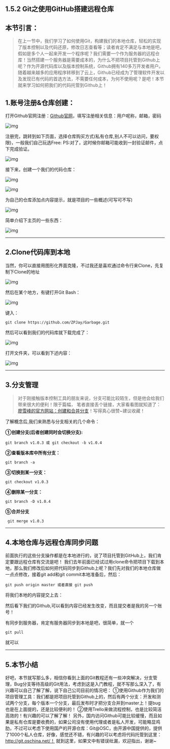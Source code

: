 ## 1.5.2 Git之使用GitHub搭建远程仓库



## 本节引言：

> 在上一节中，我们学习了如何使用Git，构建我们的本地仓库，轻松的实现了版本控制以及代码还原，修改日志查看等；读者肯定不满足与本地是吧，假如是多个人一起来开发一个程序呢？我们需要一个作为服务器的远程仓库！当然搭建一个服务器是需要成本的，为什么不把项目托管到Github上呢？作为开源代码库以及版本控制系统，Github拥有140多万开发者用户。随着越来越多的应用程序转移到了云上，Github已经成为了管理软件开发以及发现已有代码的首选方法，不需要任何成本，为何不使用呢？是吧！本节就来学习如何把我们的代码托管到Github上！

## 1.账号注册&仓库创建：

打开Github官网注册：[Github官网](https://github.com/)，填写注册相关信息：用户呢称，邮箱，密码

![img](./3608093.png)

注册完，跳转到如下页面，选择仓库购买方式(私有仓库,别人不可以访问，要权限)，一般我们自己玩选Free: PS:对了，这时候你邮箱可能收到一封验证邮件，点下完成验证。

![img](./43308491.png)



接下来，创建一个我们的代码仓库：

 ![img](./87959776.png)





![img](./86499179.png)



为自己的仓库添加点内容提示，就是项目的一些概述(可写可不写)

![img](./18408716.png)



简单介绍下主页的一些东西：

![img](./17112209.png)



------

## 2.Clone代码库到本地

当然，你可以直接用图形化界面克隆，不过我还是喜欢通过命令行来Clone，先复制下Clone的地址

![img](./5629835.png)

然后在某个地方，有键打开Git Bash：

![img](./72508910.png)

键入：

```
git clone https://github.com/ZPJay/Garbage.git
```

然后可以看到我们的代码库就下载完成了：

![img](./56431529.png)

打开文件夹，可以看到下述内容：

![img](./61260412.png)

------

## 3.分支管理

> 对于刚接触版本控制工具的朋友来说，分支可能比较陌生，但是他会给我们带来很大的便利！限于篇幅， 笔者直接丢个链接，大家看看图就知道了：[廖雪峰的官方网站：创建和合并分支](http://www.liaoxuefeng.com/wiki/0013739516305929606dd18361248578c67b8067c8c017b000/001375840038939c291467cc7c747b1810aab2fb8863508000)！写得真心很赞~建议收藏！

了解概念后,我们来熟悉与分支相关的几个命令：

**①创建分支(后者创建同时会切换分支):**

```
git branch v1.0.3 或 git checkout -b v1.0.4
```

**②查看版本库中所有分支：**

```
git branch -a
```



**③切换到某一分支：**

```
git checkout v1.0.3
```



**④删除某一分支：**

```
git branch -D v1.0.4
```

**⑤合并分支**

```
 git merge v1.0.3
```



------

## 4.本地仓库与远程仓库同步问题

前面执行的这些分支操作都是在本地进行的，说了项目托管到GitHub上，我们肯定要跟远程仓库有交流是吧！ 我们去年前面已经试过用clone命令把项目下载到本地，那么我们修改后如何把代码同步到Github上呢？我们先对我们的本地仓库做一点点修改，接着git add和git commit本地准备后，然后：

```
git push origin master 或者直接 git push
```

将我们本地的内容提交上去：



然后看下我们的Github,可以看到内容已经发生改变，而且提交者是我的另一个账号！



有同步到服务器，肯定有服务器同步到本地是吧，很简单，就一个

```
git pull
```

就可以

------

## 5.本节小结

好吧，本节就写那么多，相信你看到上面的Git教程还有一些冲突解决，分支管理，Bug分支等待高级的Git用法，考虑到这是入门教程，就不写那么深入了，有兴趣可以自己了解了解，说下自己公司目前的情况吧： ①使用Github作为我们的项目管理工具：我们都是把项目托管到Github上的，然后有两个分支：开发和测试两个分支，每个版本一个分支，最后发布时才把分支合并到master上！提bug也是在上面提的，还是比较便利的！ ②使用Trello来做流程控制，也是比较简洁高效的！有兴趣的可以了解了解！ 另外，国内访问Github可能比较缓慢，而且如果是私有仓库是要收费的，如果公司没有使用代理或者是私人开发，可能略显鸡肋，不过可以考虑下使用国产的开源仓库：Git@OSC，由开源中国提供的，提供了1000个私人仓库，好像，感觉还不错，有兴趣的可以考虑将代码托管到这里：http://git.oschina.net/！ 就到这里，如果文中有错误纰漏，欢迎指出，谢谢~